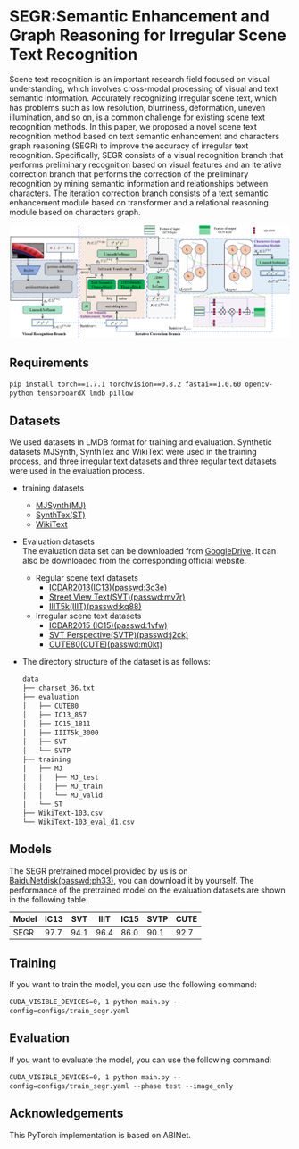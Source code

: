 # SEGR:Semantic Enhancement and Graph Reasoning for Irregular Scene Text Recognition
Scene text recognition is an important research field focused on visual understanding, which involves cross-modal processing of visual and text semantic information. Accurately recognizing irregular scene text, which has problems such as low resolution, blurriness, deformation, uneven illumination, and so on, is a common challenge for existing scene text recognition methods. In this paper, we proposed a novel scene text recognition method based on text semantic enhancement and characters graph reasoning (SEGR) to improve the accuracy of irregular text recognition. Specifically, SEGR consists of a visual recognition branch that performs preliminary recognition based on visual features and an iterative correction branch that performs the correction of the preliminary recognition by mining semantic information and relationships between characters. The iteration correction branch consists of a text semantic enhancement module based on transformer and a relational reasoning module based on characters graph.

![framework](./figs/frame.png)

## Requirements
```
pip install torch==1.7.1 torchvision==0.8.2 fastai==1.0.60 opencv-python tensorboardX lmdb pillow
```
## Datasets
We used datasets in LMDB format for training and evaluation. Synthetic datasets MJSynth, SynthTex and WikiText were used in the training process, and three irregular text datasets and three regular text datasets were used in the evaluation process.<br>
* training datasets<br>
  * [MJSynth(MJ)](https://www.robots.ox.ac.uk/~vgg/data/text/)<br>
  * [SynthTex(ST)](https://www.robots.ox.ac.uk/~vgg/data/scenetext/)<br>
  * [WikiText](https://s3.amazonaws.com/research.metamind.io/wikitext/wikitext-103-v1.zip)<br>
* Evaluation datasets<br>
The evaluation data set can be downloaded from [GoogleDrive](https://drive.google.com/file/d/1mYM_26qHUom_5NU7iutHneB_KHlLjL5y/view?usp=sharing). It can also be downloaded from the corresponding official website. <br>
  * Regular scene text datasets<br>
    * [ICDAR2013(IC13)(passwd:3c3e)](https://pan.baidu.com/s/1KwKt63R1NQR42MuckUs7kg?pwd=3c3e)<br>
    * [Street View Text(SVT)(passwd:mv7r)](https://pan.baidu.com/s/1_SwRxc_KX7boC_F6qcrUXw?pwd=mv7r)<br>
    * [IIIT5k(IIIT)(passwd:kq88)](https://pan.baidu.com/s/1_JKzCDpRUTwlV0aEd12oxQ?pwd=kq88)<br>
  * Irregular scene text datasets<br>
    * [ICDAR2015 (IC15)(passwd:1vfw)](https://pan.baidu.com/s/1Ss3icBNdIDQs-O7fs4m2hw?pwd=1vfw)<br>
    * [SVT Perspective(SVTP)(passwd:j2ck)](https://pan.baidu.com/s/1oww4-fXXl1AHzl1tH2TD5A?pwd=j2ck)<br>
    * [CUTE80(CUTE)(passwd:m0kt)](https://pan.baidu.com/s/1WSmqywc31RC7qmAFqAzzyQ?pwd=m0kt)<br>
* The directory structure of the dataset is as follows:<br>

    ```
    data
    ├── charset_36.txt
    ├── evaluation
    │   ├── CUTE80
    │   ├── IC13_857
    │   ├── IC15_1811
    │   ├── IIIT5k_3000
    │   ├── SVT
    │   └── SVTP
    ├── training
    │   ├── MJ
    │   │   ├── MJ_test
    │   │   ├── MJ_train
    │   │   └── MJ_valid
    │   └── ST
    ├── WikiText-103.csv
    └── WikiText-103_eval_d1.csv
    ```
## Models
The SEGR pretrained model provided by us is on [BaiduNetdisk(passwd:ph33)](https://pan.baidu.com/s/1193tym9Mc2TpSOeTHomdcg?pwd=ph33), you can download it by yourself. The performance of the pretrained model on the evaluation datasets are shown in the following table:

|Model|IC13|SVT|IIIT|IC15|SVTP|CUTE|
|-|-|-|-|-|-|-|
|SEGR|97.7|94.1|96.4|86.0|90.1|92.7

## Training

If you want to train the model, you can use the following command:

```
CUDA_VISIBLE_DEVICES=0, 1 python main.py --config=configs/train_segr.yaml
```

## Evaluation

If you want to evaluate the model, you can use the following command:

```
CUDA_VISIBLE_DEVICES=0, 1 python main.py --config=configs/train_segr.yaml --phase test --image_only
```

## Acknowledgements

This PyTorch implementation is based on ABINet.




